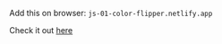 Add this on browser:     <code>js-01-color-flipper.netlify.app</code>




Check it out [here](js-01-color-flipper.netlify.app)



